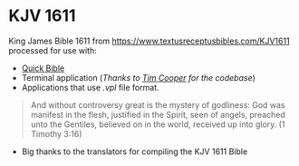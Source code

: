 # KJV 1611

King James Bible 1611 from https://www.textusreceptusbibles.com/KJV1611 
processed for use with:

- [Quick Bible](https://alkitab.app/)
- Terminal application (_Thanks to [Tim Cooper](https://github.com/bontibon/kjv/tree/281bbd97ba215d02bd19915c4b44c7725b97ad1a) for the codebase_)
- Applications that use *.vpl* file format.

> And without controversy great is the mystery of godliness: God was manifest in 
> the flesh, justified in the Spirit, seen of angels, preached unto the 
> Gentiles, believed on in the world, received up into glory. (1 Timothy 3:16)

- Big thanks to the translators for compiling the KJV 1611 Bible
